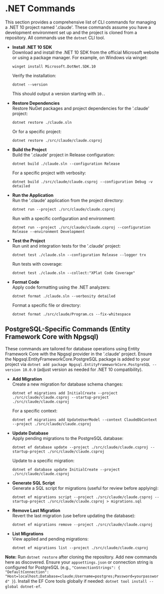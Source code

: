 # .NET Commands

This section provides a comprehensive list of CLI commands for managing a .NET 10 project named '.claude'. These commands assume you have a development environment set up and the project is cloned from a repository. All commands use the `dotnet` CLI tool.

- **Install .NET 10 SDK**  
  Download and install the .NET 10 SDK from the official Microsoft website or using a package manager. For example, on Windows via winget:  
  ```
  winget install Microsoft.DotNet.SDK.10
  ```  
  Verify the installation:  
  ```
  dotnet --version
  ```  
  This should output a version starting with `10.`.

- **Restore Dependencies**  
  Restore NuGet packages and project dependencies for the '.claude' project:  
  ```
  dotnet restore ./claude.sln
  ```  
  Or for a specific project:  
  ```
  dotnet restore ./src/claude/claude.csproj
  ```

- **Build the Project**  
  Build the '.claude' project in Release configuration:  
  ```
  dotnet build ./claude.sln --configuration Release
  ```  
  For a specific project with verbosity:  
  ```
  dotnet build ./src/claude/claude.csproj --configuration Debug -v detailed
  ```

- **Run the Application**  
  Run the '.claude' application from the project directory:  
  ```
  dotnet run --project ./src/claude/claude.csproj
  ```  
  Run with a specific configuration and environment:  
  ```
  dotnet run --project ./src/claude/claude.csproj --configuration Release --environment Development
  ```

- **Test the Project**  
  Run unit and integration tests for the '.claude' project:  
  ```
  dotnet test ./claude.sln --configuration Release --logger trx
  ```  
  Run tests with coverage:  
  ```
  dotnet test ./claude.sln --collect:"XPlat Code Coverage"
  ```

- **Format Code**  
  Apply code formatting using the .NET analyzers:  
  ```
  dotnet format ./claude.sln --verbosity detailed
  ```  
  Format a specific file or directory:  
  ```
  dotnet format ./src/claude/Program.cs --fix-whitespace
  ```

## PostgreSQL-Specific Commands (Entity Framework Core with Npgsql)

These commands are tailored for database operations using Entity Framework Core with the Npgsql provider in the '.claude' project. Ensure the Npgsql.EntityFrameworkCore.PostgreSQL package is added to your project via `dotnet add package Npgsql.EntityFrameworkCore.PostgreSQL --version 10.0.0` (adjust version as needed for .NET 10 compatibility).

- **Add Migration**  
  Create a new migration for database schema changes:  
  ```
  dotnet ef migrations add InitialCreate --project ./src/claude/claude.csproj --startup-project ./src/claude/claude.csproj
  ```  
  For a specific context:  
  ```
  dotnet ef migrations add UpdateUserModel --context ClaudeDbContext --project ./src/claude/claude.csproj
  ```

- **Update Database**  
  Apply pending migrations to the PostgreSQL database:  
  ```
  dotnet ef database update --project ./src/claude/claude.csproj --startup-project ./src/claude/claude.csproj
  ```  
  Update to a specific migration:  
  ```
  dotnet ef database update InitialCreate --project ./src/claude/claude.csproj
  ```

- **Generate SQL Script**  
  Generate a SQL script for migrations (useful for review before applying):  
  ```
  dotnet ef migrations script --project ./src/claude/claude.csproj --startup-project ./src/claude/claude.csproj > migrations.sql
  ```

- **Remove Last Migration**  
  Revert the last migration (use before updating the database):  
  ```
  dotnet ef migrations remove --project ./src/claude/claude.csproj
  ```

- **List Migrations**  
  View applied and pending migrations:  
  ```
  dotnet ef migrations list --project ./src/claude/claude.csproj
  ```

**Note:** Run `dotnet restore` after cloning the repository. Add new commands here as discovered. Ensure your `appsettings.json` or connection string is configured for PostgreSQL (e.g., `"ConnectionStrings": { "DefaultConnection": "Host=localhost;Database=claude;Username=postgres;Password=yourpassword" }`). Install the EF Core tools globally if needed: `dotnet tool install --global dotnet-ef`.